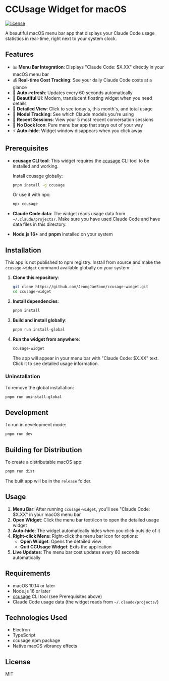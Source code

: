 # CCUsage Widget for macOS

[![license](https://img.shields.io/github/license/JeongJaeSoon/ccusage-widget)](./LICENSE)

A beautiful macOS menu bar app that displays your Claude Code usage statistics in real-time, right next to your system clock.

## Features

- 📊 **Menu Bar Integration**: Displays "Claude Code: $X.XX" directly in your macOS menu bar
- 💰 **Real-time Cost Tracking**: See your daily Claude Code costs at a glance
- 🔄 **Auto-refresh**: Updates every 60 seconds automatically
- 🎨 **Beautiful UI**: Modern, translucent floating widget when you need details
- 📱 **Detailed View**: Click to see today's, this month's, and total usage
- 🤖 **Model Tracking**: See which Claude models you're using
- 📝 **Recent Sessions**: View your 5 most recent conversation sessions
- 👻 **No Dock Icon**: Pure menu bar app that stays out of your way
- ⚡ **Auto-hide**: Widget window disappears when you click away

## Prerequisites

- **ccusage CLI tool**: This widget requires the [ccusage](https://github.com/ryoppippi/ccusage) CLI tool to be installed and working.

  Install ccusage globally:
  ```bash
  pnpm install -g ccusage
  ```

  Or use it with npx:
  ```bash
  npx ccusage
  ```

- **Claude Code data**: The widget reads usage data from `~/.claude/projects/`. Make sure you have used Claude Code and have data files in this directory.
- **Node.js 16+** and **pnpm** installed on your system

## Installation

This app is not published to npm registry. Install from source and make the `ccusage-widget` command available globally on your system:

1. **Clone this repository**:
   ```bash
   git clone https://github.com/JeongJaeSoon/ccusage-widget.git
   cd ccusage-widget
   ```

2. **Install dependencies**:
   ```bash
   pnpm install
   ```

3. **Build and install globally**:
   ```bash
   pnpm run install-global
   ```

4. **Run the widget from anywhere**:
   ```bash
   ccusage-widget
   ```
   The app will appear in your menu bar with "Claude Code: $X.XX" text. Click it to see detailed usage information.

### Uninstallation

To remove the global installation:
```bash
pnpm run uninstall-global
```

## Development

To run in development mode:
```bash
pnpm run dev
```

## Building for Distribution

To create a distributable macOS app:
```bash
pnpm run dist
```

The built app will be in the `release` folder.

## Usage

1. **Menu Bar**: After running `ccusage-widget`, you'll see "Claude Code: $X.XX" in your macOS menu bar
2. **Open Widget**: Click the menu bar text/icon to open the detailed usage widget
3. **Auto-hide**: The widget automatically hides when you click outside of it
4. **Right-click Menu**: Right-click the menu bar icon for options:
   - **Open Widget**: Opens the detailed view
   - **Quit CCUsage Widget**: Exits the application
5. **Live Updates**: The menu bar cost updates every 60 seconds automatically

## Requirements

- macOS 10.14 or later
- Node.js 16 or later
- [ccusage](https://github.com/ryoppippi/ccusage) CLI tool (see Prerequisites above)
- Claude Code usage data (the widget reads from `~/.claude/projects/`)

## Technologies Used

- Electron
- TypeScript
- ccusage npm package
- Native macOS vibrancy effects

## License

MIT
